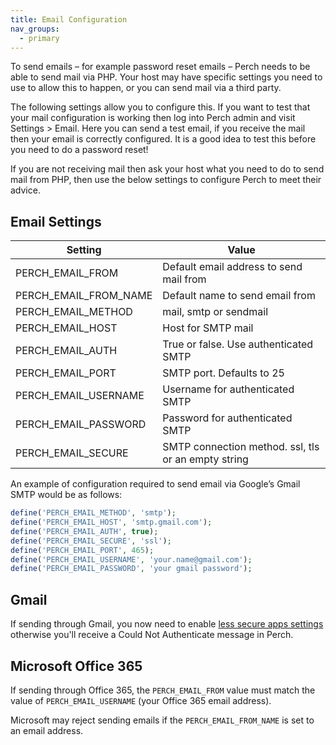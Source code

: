 ```yaml
---
title: Email Configuration
nav_groups:
  - primary
---
```


To send emails – for example password reset emails – Perch needs to be able to send mail via PHP. Your host may have specific settings you need to use to allow this to happen, or you can send mail via a third party.

The following settings allow you to configure this. If you want to test that your mail configuration is working then log into Perch admin and visit Settings > Email. Here you can send a test email, if you receive the mail then your email is correctly configured. It is a good idea to test this before you need to do a password reset!

If you are not receiving mail then ask your host what you need to do to send mail from PHP, then use the below settings to configure Perch to meet their advice.

## Email Settings

|Setting|Value|
|-|-|
|PERCH_EMAIL_FROM|Default email address to send mail from|
|PERCH_EMAIL_FROM_NAME|Default name to send email from|
|PERCH_EMAIL_METHOD|mail, smtp or sendmail|
|PERCH_EMAIL_HOST|Host for SMTP mail|
|PERCH_EMAIL_AUTH|True or false. Use authenticated SMTP|
|PERCH_EMAIL_PORT|SMTP port. Defaults to 25|
|PERCH_EMAIL_USERNAME|Username for authenticated SMTP|
|PERCH_EMAIL_PASSWORD|Password for authenticated SMTP|
|PERCH_EMAIL_SECURE|SMTP connection method. ssl, tls or an empty string|

An example of configuration required to send email via Google’s Gmail SMTP would be as follows:

```php
define('PERCH_EMAIL_METHOD', 'smtp');
define('PERCH_EMAIL_HOST', 'smtp.gmail.com');
define('PERCH_EMAIL_AUTH', true);
define('PERCH_EMAIL_SECURE', 'ssl');
define('PERCH_EMAIL_PORT', 465);
define('PERCH_EMAIL_USERNAME', 'your.name@gmail.com');
define('PERCH_EMAIL_PASSWORD', 'your gmail password');
```

## Gmail
If sending through Gmail, you now need to enable [less secure apps settings](https://www.google.com/settings/security/lesssecureapps) otherwise you'll receive a Could Not Authenticate message in Perch.

## Microsoft Office 365
If sending through Office 365, the `PERCH_EMAIL_FROM` value must match the value of `PERCH_EMAIL_USERNAME` (your Office 365 email address).

Microsoft may reject sending emails if the `PERCH_EMAIL_FROM_NAME` is set to an email address.